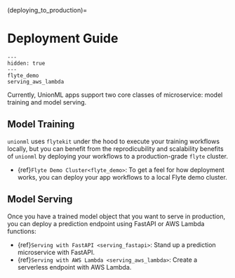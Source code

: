 (deploying_to_production)=

# Deployment Guide

```{toctree}
---
hidden: true
---
flyte_demo
serving_aws_lambda
```

Currently, UnionML apps support two core classes of microservice: model training and model serving.

## Model Training

`unionml` uses `flytekit` under the hood to execute your training workflows locally, but you
can benefit from the reprodicubility and scalability benefits of `unionml` by deploying your workflows
to a production-grade `flyte` cluster.

- {ref}`Flyte Demo Cluster<flyte_demo>`: To get a feel for how deployment works, you can deploy your
  app workflows to a local Flyte demo cluster.

## Model Serving

Once you have a trained model object that you want to serve in production, you can deploy a
prediction endpoint using FastAPI or AWS Lambda functions:

- {ref}`Serving with FastAPI <serving_fastapi>`: Stand up a prediction microservice with FastAPI.
- {ref}`Serving with AWS Lambda <serving_aws_lambda>`: Create a serverless endpoint with AWS Lambda.
